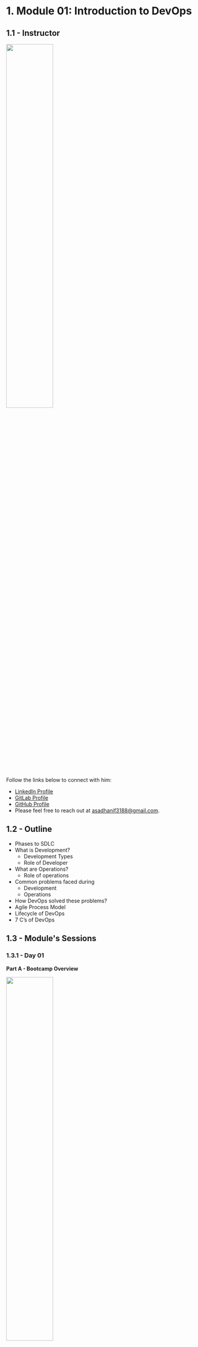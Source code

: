 # 1. Module 01: Introduction to DevOps

## 1.1 - Instructor 
<img src="../images/instructor.png" width="50%"/>

Follow the links below to connect with him:

- [LinkedIn Profile](https://www.linkedin.com/in/asadhanif3188/)
- [GitLab Profile](https://gitlab.com/asadhanif3188)
- [GitHub Profile](https://github.com/asadhanif3188)
- Please feel free to reach out at [asadhanif3188@gmail.com](asadhanif3188@gmail.com). 


## 1.2 - Outline
- Phases to SDLC 
- What is Development? 
    - Development Types
    - Role of Developer
- What are Operations? 
    - Role of operations 
- Common problems faced during 
    - Development 
    - Operations 
- How DevOps solved these problems? 
- Agile Process Model
- Lifecycle of DevOps 
- 7 C’s of DevOps 

## 1.3 - Module's Sessions

### 1.3.1 - Day 01
**Part A - Bootcamp Overview**

<a href="https://youtu.be/XLYfRT3lkV4" target="_blank">
  <img src="../images/thumbnails/Day01-p1.png" width="50%">
</a>


**Part B - Questions & Answers**

<a href="https://youtu.be/cdJ7i97nohA" target="_blank">
  <img src="../images/thumbnails/Day01-p2.png" width="50%">
</a>

### 1.3.2 - Day 02
**Part A - Development and Operations**

<a href="https://youtu.be/3zyAWM7b21A" target="_blank">
  <img src="../images/thumbnails/Day02-p1.png" width="50%">
</a>

**Part B - Questions & Answers**

<a href="https://youtu.be/VtR_APeFS8g" target="_blank">
  <img src="../images/thumbnails/Day02-p2.png" width="50%">
</a>

### 1.3.3 - Day 03
**Part A - Application Release Process**

<a href="https://youtu.be/FtNjvykz_sE" target="_blank">
  <img src="../images/thumbnails/Day03-p1.png" width="50%">
</a>

**Part B - Questions & Answers**

<a href="https://youtu.be/-t-xd_FivyY" target="_blank">
  <img src="../images/thumbnails/Day03-p2.png" width="50%">
</a>

## Day 04
**Part A - Roadblocks of the Release Process**

<a href="https://youtu.be/-L_Y8cyoxKY" target="_blank">
  <img src="../images/thumbnails/Day04-p1.png" width="50%">
</a>

**Part B - Questions & Answers**

<a href="https://youtu.be/2AYwUoghRtg" target="_blank">
  <img src="../images/thumbnails/Day04-p2.png" width="50%">
</a>


## Day 05
**Part A - Principles of DevOps and its Lifecycle**

<a href="https://youtu.be/nYJTrkYT9Qo" target="_blank">
  <img src="../images/thumbnails/Day05-p1.png" width="50%">
</a>

**Part B - Questions & Answers**

<a href="https://youtu.be/aTub-2IBR5c" target="_blank">
  <img src="../images/thumbnails/Day05-p2.png" width="50%">
</a>

## Day 06
**Part A - 7 Cs of DevOps**

<a href="https://youtu.be/E_VDKNQwta8" target="_blank">
  <img src="../images/thumbnails/Day06-p1.png" width="50%">
</a>

**Part B - Questions & Answers**

<a href="https://youtu.be/43GHSrd1AD0" target="_blank">
  <img src="../images/thumbnails/Day06-p2.png" width="50%">
</a>


## Day 07
**Part A - Operating System**

<a href="https://youtu.be/LkCnMILfJeg" target="_blank">
  <img src="../images/thumbnails/Day07-p1.png" width="50%">
</a>

**Part B - Questions & Answers**

<a href="https://youtu.be/_9w0hMN-sYY" target="_blank">
  <img src="../images/thumbnails/Day07-p2.png" width="50%">
</a>

## Day 08
**Part A - Virtualization**

<a href="https://youtu.be/1kKaQx23JNI" target="_blank">
  <img src="../images/thumbnails/Day08-p1.png" width="50%">
</a>

**Part B - Questions & Answers**

<a href="https://youtu.be/qbrpbzpI_UQ" target="_blank">
  <img src="../images/thumbnails/Day08-p2.png" width="50%">
</a>

## Day 09
**Part A - Virtual Machine Setup on VirtualBox**

<a href="https://youtu.be/Z_gpemoJ8rI" target="_blank">
  <img src="../images/thumbnails/Day09-p1.png" width="50%">
</a>

**Part B - Virtual Machine Setup on AWS**

<a href="https://youtu.be/UnKqhBM6ew4" target="_blank">
  <img src="../images/thumbnails/Day09-p2.png" width="50%">
</a>

**Part C - Questions & Answers**

<a href="https://youtu.be/bQs146bVOKE" target="_blank">
  <img src="../images/thumbnails/Day09-p3.png" width="50%">
</a>


## Day 10
**Part A - Basic Utilities and Commands for Linux**

<a href="https://youtu.be/NINIlRxiEYo" target="_blank">
  <img src="../images/thumbnails/Day10-p1.png" width="50%">
</a>

**Part B - Questions & Answers**

<a href="https://youtu.be/DJ4l6p1lrpU" target="_blank">
  <img src="../images/thumbnails/Day10-p2.png" width="50%">
</a>


## Day 11
**Part A - Working with Directories in Linux**

<a href="https://youtu.be/74TmPGostFI" target="_blank">
  <img src="../images/thumbnails/Day11-p1.png" width="50%">
</a>

**Part B - Questions & Answers**

<a href="https://youtu.be/DoA99HKSb-Q" target="_blank">
  <img src="../images/thumbnails/Day11-p2.png" width="50%">
</a>

## Day 12
**Part A - Working with Text Files in Linux (Basic Commands)**

<a href="https://youtu.be/2m3q_0ZL2P4" target="_blank">
  <img src="../images/thumbnails/Day12-p1.png" width="50%">
</a>

**Part B - Questions & Answers**

<a href="https://youtu.be/vJbLL1pOcxc" target="_blank">
  <img src="../images/thumbnails/Day12-p2.png" width="50%">
</a>


## Day 13
**Part A - Working with Text Files in Linux (Advanced Commands)**

<a href="https://youtu.be/lgUM2aQl_EA" target="_blank">
  <img src="../images/thumbnails/Day13-p1.png" width="50%">
</a>

**Part B - Questions & Answers**

<a href="https://youtu.be/FKENnT1awSg" target="_blank">
  <img src="../images/thumbnails/Day13-p2.png" width="50%">
</a>


## Day 14
**Part A - Redirection and Pipes**

<a href="https://youtu.be/uBDFv6TjGU4" target="_blank">
  <img src="../images/thumbnails/Day14-p1.png" width="50%">
</a>

**Part B - Questions & Answers**

<a href="https://youtu.be/WvXfOSieiWU" target="_blank">
  <img src="../images/thumbnails/Day14-p2.png" width="50%">
</a>


## Day 15
**Part A - Exploring the Nano Text Editor in Linux**

<a href="https://youtu.be/p6IS5w_s11g" target="_blank">
  <img src="../images/thumbnails/Day15-p1.png" width="50%">
</a>

**Part B - Questions & Answers**

<a href="https://youtu.be/q6sxwRl7fC4" target="_blank">
  <img src="../images/thumbnails/Day15-p2.png" width="50%">
</a>


## Day 16
**Part A - Exploring the Vi Text Editor in Linux**

<a href="https://youtu.be/232KtEvalvw" target="_blank">
  <img src="../images/thumbnails/Day16-p1.png" width="50%">
</a>

**Part B - Questions & Answers**

<a href="https://youtu.be/iyirYBeWXwI" target="_blank">
  <img src="../images/thumbnails/Day16-p2.png" width="50%">
</a>

## Day 17
**Part A - File Compression and Archiving in Linux**

<a href="https://youtu.be/SEYfRuSkP-8" target="_blank">
  <img src="../images/thumbnails/Day17-p1.png" width="50%">
</a>

**Part B - Questions & Answers**

<a href="https://youtu.be/MsVbDbFRWf8" target="_blank">
  <img src="../images/thumbnails/Day17-p2.png" width="50%">
</a>

## Day 18
**Part A - Users and Groups Management in Linux**

<a href="https://youtu.be/mrjv1b4cp5Y" target="_blank">
  <img src="../images/thumbnails/Day18-p1.png" width="50%">
</a>

**Part B - Questions & Answers**

<a href="https://youtu.be/7ZlBlX-rV74" target="_blank">
  <img src="../images/thumbnails/Day18-p2.png" width="50%">
</a>

## Day 19
**Part A - User Configuration Files**

<a href="https://youtu.be/YqC40Ue7EyM" target="_blank">
  <img src="../images/thumbnails/Day19-p1.png" width="50%">
</a>

**Part B - Questions & Answers**

<a href="https://youtu.be/ZLeUIPEmfpo" target="_blank">
  <img src="../images/thumbnails/Day19-p2.png" width="50%">
</a>

## Day 20
**Part A - Users Management in Linux**

<a href="https://youtu.be/tQRMxewnEjQ" target="_blank">
  <img src="../images/thumbnails/Day20-p1.png" width="50%">
</a>

**Part B - Questions & Answers**

<a href="https://youtu.be/SYyKQjM7LP8" target="_blank">
  <img src="../images/thumbnails/Day20-p2.png" width="50%">
</a>


## Day 21
**Part A - Groups Management in Linux**

<a href="https://youtu.be/zN4rFmtBtpc" target="_blank">
  <img src="../images/thumbnails/Day21-p1.png" width="50%">
</a>

**Part B - Questions & Answers**

<a href="https://youtu.be/26ElSP1_EFM" target="_blank">
  <img src="../images/thumbnails/Day21-p2.png" width="50%">
</a>


## Day 22
**Part A - Switching Users and Superuser Privileges**

<a href="https://youtu.be/i3FDpEGCfXo" target="_blank">
  <img src="../images/thumbnails/Day22-p1.png" width="50%">
</a>

**Part B - Questions & Answers**

<a href="https://youtu.be/wMZjPk7n3xE" target="_blank">
  <img src="../images/thumbnails/Day22-p2.png" width="50%">
</a>

## Day 23
**Part A - File Ownership and Permissions in Linux**

<a href="https://youtu.be/zPE1AKFCw0k" target="_blank">
  <img src="../images/thumbnails/Day23-p1.png" width="50%">
</a>

**Part B - Questions & Answers**

<a href="https://youtu.be/jryspMS1Ss8" target="_blank">
  <img src="../images/thumbnails/Day23-p2.png" width="50%">
</a>